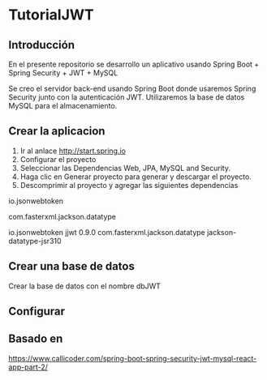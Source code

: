 # TutorialJWT

## Introducción
En el presente repositorio se desarrollo un aplicativo usando 
Spring Boot + Spring Security + JWT + MySQL

Se creo el servidor back-end usando Spring Boot donde usaremos Spring Security junto con la autenticación JWT. Utilizaremos la base de datos MySQL para el almacenamiento.

## Crear la aplicacion
1. Ir al anlace  http://start.spring.io
2. Configurar el proyecto
3. Seleccionar las Dependencias Web, JPA, MySQL and Security.
4. Haga clic en Generar proyecto para generar y descargar el proyecto.
5. Descomprimir al proyecto y agregar las siguientes dependencias

io.jsonwebtoken

com.fasterxml.jackson.datatype


<!-- For Working with Json Web Tokens (JWT) -->
<dependency>
    <groupId>io.jsonwebtoken</groupId>
    <artifactId>jjwt</artifactId>
    <version>0.9.0</version>
</dependency>

<!-- For Java 8 Date/Time Support -->
<dependency>
    <groupId>com.fasterxml.jackson.datatype</groupId>
    <artifactId>jackson-datatype-jsr310</artifactId>
</dependency>

## Crear una base de datos 
Crear la base de datos con el nombre dbJWT

## Configurar 

## Basado en 
https://www.callicoder.com/spring-boot-spring-security-jwt-mysql-react-app-part-2/

